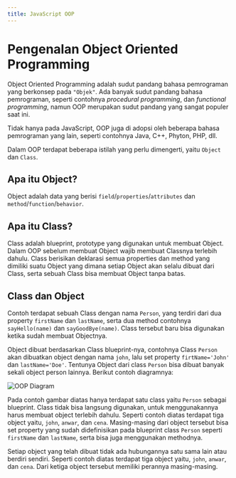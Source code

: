 ```yaml
---
title: JavaScript OOP
---
```


# Pengenalan Object Oriented Programming

Object Oriented Programming adalah sudut pandang bahasa pemrograman yang berkonsep pada `"Objek"`. Ada banyak sudut pandang bahasa pemrograman, seperti contohnya _procedural programming_, dan _functional programming_, namun OOP merupakan sudut pandang yang sangat populer saat ini. 

Tidak hanya pada JavaScript, OOP juga di adopsi oleh beberapa bahasa pemrograman yang lain, seperti contohnya Java, C++, Phyton, PHP, dll. 

Dalam OOP terdapat beberapa istilah yang perlu dimengerti, yaitu `Object` dan `Class`.

## Apa itu Object?

Object adalah data yang berisi `field`/`properties`/`attributes` dan `method`/`function`/`behavior`.

## Apa itu Class?

Class adalah blueprint, prototype yang digunakan untuk membuat Object. Dalam OOP sebelum membuat Object wajib membuat Classnya terlebih dahulu. Class berisikan deklarasi semua properties dan method yang dimiliki suatu Object yang dimana setiap Object akan selalu dibuat dari Class, serta sebuah Class bisa membuat Object tanpa batas.

## Class dan Object

Contoh terdapat sebuah Class dengan nama `Person`, yang terdiri dari dua property `firstName` dan `lastName`, serta dua method contohnya `sayHello(name)` dan `sayGoodBye(name)`. Class tersebut baru bisa digunakan ketika sudah membuat Objectnya.

Object dibuat berdasarkan Class blueprint-nya, contohnya Class `Person` akan dibuatkan object dengan nama `john`, lalu set property `firtName='John'` dan `lastName='Doe'`. Tentunya Object dari class `Person` bisa dibuat banyak sekali object person lainnya. Berikut contoh diagramnya:

![OOP Diagram](/images/oop-diagram.png)

Pada contoh gambar diatas hanya terdapat satu class yaitu `Person` sebagai blueprint. Class tidak bisa langsung digunakan, untuk menggunakannya harus membuat object terlebih dahulu. Seperti contoh diatas terdapat tiga object yaitu, `john`, `anwar`, dan `cena`. Masing-masing dari object tersebut bisa set property yang sudah didefinisikan pada blueprint class `Person` seperti `firstName` dan `lastName`, serta bisa juga menggunakan methodnya.

Setiap object yang telah dibuat tidak ada hubungannya satu sama lain atau berdiri sendiri. Seperti contoh diatas terdapat tiga object yaitu, `john`, `anwar`, dan `cena`. Dari ketiga object tersebut memiliki perannya masing-masing.